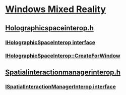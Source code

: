 # [Windows Mixed Reality](index.md)
## [Holographicspaceinterop.h](../holographicspaceinterop/index.md)
### [IHolographicSpaceInterop interface](../holographicspaceinterop/nn-holographicspaceinterop-iholographicspaceinterop.md)
### [IHolographicSpaceInterop::CreateForWindow](../holographicspaceinterop/nf-holographicspaceinterop-iholographicspaceinterop-createforwindow.md)
## [Spatialinteractionmanagerinterop.h](../spatialinteractionmanagerinterop/index.md)
### [ISpatialInteractionManagerInterop interface](../spatialinteractionmanagerinterop/nn-spatialinteractionmanagerinterop-ispatialinteractionmanagerinterop.md)
